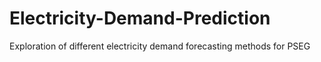# Electricity-Demand-Prediction
Exploration of different electricity demand forecasting methods for PSEG
